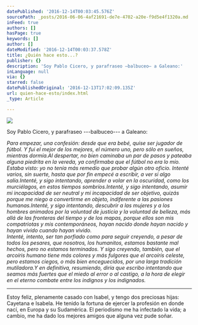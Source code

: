 ```yaml
---
datePublished: '2016-12-14T00:03:45.576Z'
sourcePath: _posts/2016-06-06-4af21691-de7e-4702-a20e-f9d5e4f1320a.md
inFeed: true
authors: []
hasPage: true
keywords: []
author: []
dateModified: '2016-12-14T00:03:37.578Z'
title: ¿Quién hace esto...?
publisher: {}
description: 'Soy Pablo Cicero, y parafraseo —balbuceo— a Galeano:'
inLanguage: null
via: {}
starred: false
datePublishedOriginal: '2016-12-13T17:02:09.135Z'
url: quien-hace-esto/index.html
_type: Article

---
```

![](https://s3-us-west-2.amazonaws.com/the-grid-img/p/3d11208dd82679f26135228a748ee3686c9e79b6.jpg)

Soy Pablo Cicero, y parafraseo ---balbuceo--- a Galeano:

_Para empezar, una confesión: desde que era bebé, quise ser jugador de fútbol. Y fui el mejor de los mejores, el número uno, pero sólo en sueños, mientras dormía.Al despertar, no bien caminaba un par de pasos y pateaba alguna piedrita en la vereda, ya confirmaba que el fútbol no era lo mío. Estaba visto: yo no tenía más remedio que probar algún otro oficio. Intenté varios, sin suerte, hasta que por fin empecé a escribir, a ver si algo salía.Intenté, y sigo intentando, aprender a volar en la oscuridad, como los murciélagos, en estos tiempos sombríos.Intenté, y sigo intentando, asumir mi incapacidad de ser neutral y mi incapacidad de ser objetivo, quizás porque me niego a convertirme en objeto, indiferente a las pasiones humanas.Intenté, y sigo intentando, descubrir a las mujeres y a los hombres animados por la voluntad de justicia y la voluntad de belleza, más allá de las fronteras del tiempo y de los mapas, porque ellos son mis compatriotas y mis contemporáneos, hayan nacido donde hayan nacido y hayan vivido cuando hayan vivido._  
_Intenté, intento, ser tan porfiado como para seguir creyendo, a pesar de todos los pesares, que nosotros, los humanitos, estamos bastante mal hechos, pero no estamos terminados. Y sigo creyendo, también, que el arcoíris humano tiene más colores y más fulgores que el arcoíris celeste, pero estamos ciegos, o más bien enceguecidos, por una larga tradición mutiladora.Y en definitiva, resumiendo, diría que escribo intentando que seamos más fuertes que el miedo al error o al castigo, a la hora de elegir en el eterno combate entre los indignos y los indignados._

---

Estoy feliz, plenamente casado con Isabel, y tengo dos preciosas hijas: Cayetana e Isabela. He tenido la fortuna de ejercer la profesión en donde nací, en Europa y su Sudamérica. El periodismo me ha infectado la vida; a cambio, me ha dado los mejores amigos que alguna vez pude soñar.